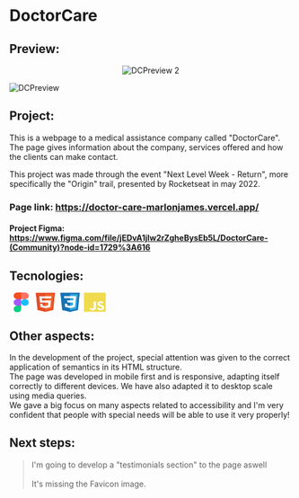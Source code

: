 # DoctorCare
## Preview:
<div align="center">
  
![DCPreview 2](https://user-images.githubusercontent.com/97669160/169633415-6c8d5330-ccb8-4c56-84d4-03ff414e1ec6.PNG)
  
</div>

![DCPreview](https://user-images.githubusercontent.com/97669160/169633410-b86d0547-53d2-4d1e-b156-9836a8ffde3d.PNG)
  
## Project:
This is a webpage to a medical assistance company called "DoctorCare". The page gives information about the company, services offered and how the clients can make contact.<br>

This project was made through the event "Next Level Week - Return", more specifically the "Origin" trail, presented by Rocketseat in may 2022.<br>

### Page link: https://doctor-care-marlonjames.vercel.app/ <br>

#### Project Figma: https://www.figma.com/file/jEDvA1jIw2rZgheBysEb5L/DoctorCare-(Community)?node-id=1729%3A616

## Tecnologies:
<div style="display: inline_block">
<img align="center" alt="Figma logo" height="35" width="40" src="https://raw.githubusercontent.com/devicons/devicon/master/icons/figma/figma-original.svg">
<img align="center" alt="HTML logo" height="35" width="40" src="https://raw.githubusercontent.com/devicons/devicon/master/icons/html5/html5-original.svg">
<img align="center" alt="CSS logo" height="35" width="40" src="https://raw.githubusercontent.com/devicons/devicon/master/icons/css3/css3-original.svg">
<img align="center" alt="Javascript logo" height="35" width="40" src="https://raw.githubusercontent.com/devicons/devicon/master/icons/javascript/javascript-plain.svg">
</div>

## Other aspects:
In the development of the project, special attention was given to the correct application of semantics in its HTML structure.<br>
The page was developed in mobile first and is responsive, adapting itself correctly to different devices. We have also adapted it to desktop scale using media queries.<br>
We gave a big focus on many aspects related to accessibility and I'm very confident that people with special needs will be able to use it very properly!

## Next steps:
> I'm going to develop a "testimonials section" to the page aswell<br><br>
> It's missing the Favicon image.
